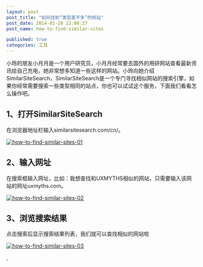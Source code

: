 ```yaml
---
layout: post
post_title: "如何找到“类型差不多”的网站"
post_date: 2014-01-28 22:00:27
post_name: how-to-find-similar-sites

published: true
categories: 工具
---
```


小玲的朋友小月月是一个用户研究员，小月月经常要去国外的用研网站查看最新资讯给自己充电，她非常想多知道一些这样的网站。小玲向她介绍SimilarSiteSearch，SimilarSiteSearch是一个专门寻找相似网站的搜索引擎，如果你经常需要搜索一些类型相同的站点，你也可以试试这个服务，下面我们看看怎么操作吧。

## 1、打开SimilarSiteSearch

在浏览器地址栏输入similarsitesearch.com/cn/。

[![how-to-find-similar-sites-01](http://7arnhx.com1.z0.glb.clouddn.com/wp-content/uploads/2014/01/how-to-find-similar-sites-01.jpg)](http://7arnhx.com1.z0.glb.clouddn.com/wp-content/uploads/2014/01/how-to-find-similar-sites-01.jpg)

## 2、输入网址

在搜索框输入网址，比如：我想查找和UXMYTHS相似的网站，只需要输入该网站的网址uxmyths.com。

[![how-to-find-similar-sites-02](http://7arnhx.com1.z0.glb.clouddn.com/wp-content/uploads/2014/01/how-to-find-similar-sites-02.jpg)](http://7arnhx.com1.z0.glb.clouddn.com/wp-content/uploads/2014/01/how-to-find-similar-sites-03.jpg)


## 3、浏览搜索结果

点击搜索后显示搜索结果列表，我们就可以查找相似的网站啦

[![how-to-find-similar-sites-03](http://7arnhx.com1.z0.glb.clouddn.com/wp-content/uploads/2014/01/how-to-find-similar-sites-03.jpg)](http://7arnhx.com1.z0.glb.clouddn.com/wp-content/uploads/2014/01/how-to-find-similar-sites-03.jpg)

[ ](http://7arnhx.com1.z0.glb.clouddn.com/wp-content/uploads/2014/01/how-to-find-similar-sites-02.jpg)